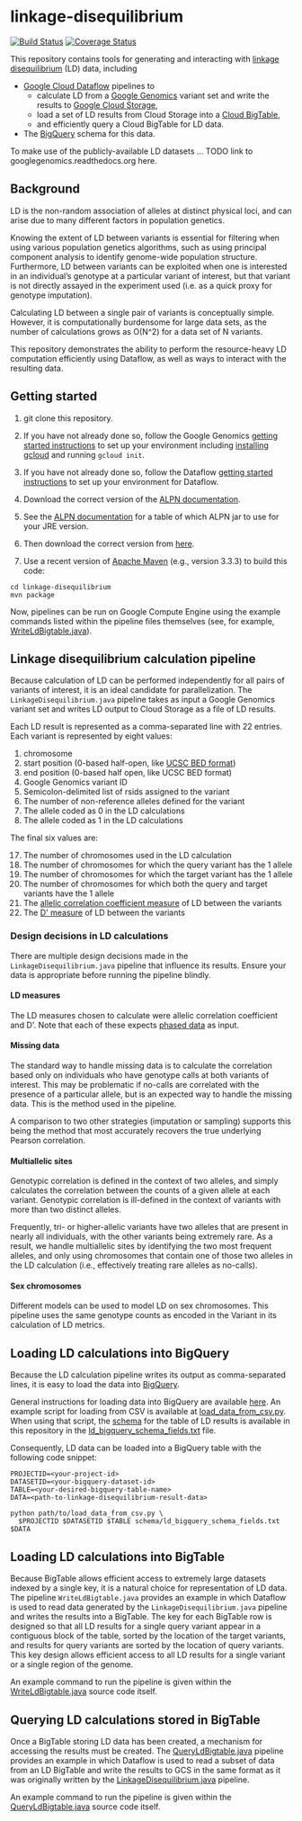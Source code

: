 # linkage-disequilibrium
[![Build Status](https://img.shields.io/travis/googlegenomics/linkage-disequilibrium.svg?style=flat)](https://travis-ci.org/googlegenomics/linkage-disequilibrium) [![Coverage Status](https://img.shields.io/coveralls/googlegenomics/linkage-disequilibrium.svg?style=flat)](https://coveralls.io/r/googlegenomics/linkage-disequilibrium)

This repository contains tools for generating and interacting with
[linkage disequilibrium](https://en.wikipedia.org/wiki/Linkage_disequilibrium)
(LD) data, including 
 * [Google Cloud Dataflow](https://cloud.google.com/dataflow/)
pipelines to 
   * calculate LD from a [Google Genomics](https://cloud.google.com/genomics/) variant set and write the results to [Google Cloud Storage](https://cloud.google.com/storage/),
   * load a set of LD results from Cloud Storage into a [Cloud BigTable](https://cloud.google.com/bigtable/docs/),
   * and efficiently query a Cloud BigTable for LD data.
 * The [BigQuery](https://cloud.google.com/bigquery/) schema for this data.

To make use of the publicly-available LD datasets ... TODO link to googlegenomics.readthedocs.org here.

## Background
LD is the non-random association of alleles at distinct physical loci, and can
arise due to many different factors in population genetics.

Knowing the extent of LD between variants is essential for filtering when using
various population genetics algorithms, such as using principal component
analysis to identify genome-wide population structure. Furthermore, LD between
variants can be exploited when one is interested in an individual’s genotype at
a particular variant of interest, but that variant is not directly assayed in
the experiment used (i.e. as a quick proxy for genotype imputation).

Calculating LD between a single pair of variants is conceptually simple.
However, it is computationally burdensome for large data sets, as the number of
calculations grows as O(N^2) for a data set of N variants.

This repository demonstrates the ability to perform the resource-heavy LD
computation efficiently using Dataflow, as well as ways to interact with the
resulting data.

## Getting started

1. git clone this repository.

1. If you have not already done so, follow the Google Genomics
   [getting started instructions](https://cloud.google.com/genomics/install-genomics-tools)
   to set up your environment including
   [installing gcloud](https://cloud.google.com/sdk/) and running `gcloud init`.

1. If you have not already done so, follow the Dataflow
   [getting started instructions](https://cloud.google.com/dataflow/getting-started)
   to set up your environment for Dataflow.

1. Download the correct version of the
   [ALPN documentation](http://www.eclipse.org/jetty/documentation/9.2.10.v20150310/alpn-chapter.html).

  2. See the
     [ALPN documentation](http://www.eclipse.org/jetty/documentation/9.2.10.v20150310/alpn-chapter.html)
     for a table of which ALPN jar to use for your JRE version.
  2. Then download the correct version from
     [here](http://mvnrepository.com/artifact/org.mortbay.jetty.alpn/alpn-boot).

1. Use a recent version of [Apache Maven](http://maven.apache.org/download.cgi)
   (e.g., version 3.3.3) to build this code:
```
cd linkage-disequilibrium
mvn package
```

Now, pipelines can be run on Google Compute Engine using the example commands
listed within the pipeline files themselves (see, for example,
[WriteLdBigtable.java](src/main/java/com/google/cloud/genomics/dataflow/pipelines/WriteLdBigtable.java)).

## Linkage disequilibrium calculation pipeline
Because calculation of LD can be performed independently for all pairs of
variants of interest, it is an ideal candidate for parallelization. The
`LinkageDisequilibrium.java` pipeline takes as input a Google Genomics variant
set and writes LD output to Cloud Storage as a file of LD results.

Each LD result is represented as a comma-separated line with 22 entries. Each
variant is represented by eight values:

1. chromosome
1. start position (0-based half-open, like
   [UCSC BED format](https://genome.ucsc.edu/FAQ/FAQformat.html#format1))
1. end position (0-based half open, like UCSC BED format)
1. Google Genomics variant ID
1. Semicolon-delimited list of rsids assigned to the variant
1. The number of non-reference alleles defined for the variant
1. The allele coded as 0 in the LD calculations
1. The allele coded as 1 in the LD calculations

The final six values are:

17. The number of chromosomes used in the LD calculation
17. The number of chromosomes for which the query variant has the 1 allele
17. The number of chromosomes for which the target variant has the 1 allele
17. The number of chromosomes for which both the query and target variants have the 1 allele
17. The
    [allelic correlation coefficient measure](https://en.wikipedia.org/wiki/Linkage_disequilibrium#Measures_of_linkage_disequilibrium_derived_from)
    of LD between the variants
17. The
    [D' measure](https://en.wikipedia.org/wiki/Linkage_disequilibrium#Measures_of_linkage_disequilibrium_derived_from)
    of LD between the variants

### Design decisions in LD calculations
There are multiple design decisions made in the `LinkageDisequilibrium.java`
pipeline that influence its results. Ensure your data is appropriate before
running the pipeline blindly.

#### LD measures
The LD measures chosen to calculate were allelic correlation coefficient and
D'. Note that each of these expects
[phased data](https://en.wikipedia.org/wiki/Haplotype_estimation) as input.

#### Missing data
The standard way to handle missing data is to calculate the correlation based
only on individuals who have genotype calls at both variants of interest.
This may be problematic if no-calls are correlated with the presence of a
particular allele, but is an expected way to handle the missing data. This is
the method used in the pipeline.

A comparison to two other strategies (imputation or sampling) supports this
being the method that most accurately recovers the true underlying Pearson
correlation.

#### Multiallelic sites
Genotypic correlation is defined in the context of two alleles, and simply
calculates the correlation between the counts of a given allele at each
variant. Genotypic correlation is ill-defined in the context of variants
with more than two distinct alleles.

Frequently, tri- or higher-allelic variants have two alleles that are present
in nearly all individuals, with the other variants being extremely rare. As a
result, we handle multiallelic sites by identifying the two most frequent
alleles, and only using chromosomes that contain one of those two alleles in
the LD calculation (i.e., effectively treating rare alleles as no-calls).

#### Sex chromosomes
Different models can be used to model LD on sex chromosomes. This pipeline
uses the same genotype counts as encoded in the Variant in its calculation
of LD metrics.

## Loading LD calculations into BigQuery
Because the LD calculation pipeline writes its output as comma-separated lines,
it is easy to load the data into [BigQuery](https://cloud.google.com/bigquery/).

General instructions for loading data into BigQuery are available
[here](https://cloud.google.com/bigquery/loading-data-into-bigquery). An example
script for loading from CSV is available at
[load_data_from_csv.py](https://github.com/GoogleCloudPlatform/python-docs-samples/blob/master/bigquery/api/load_data_from_csv.py).
When using that script, the
[schema](https://cloud.google.com/bigquery/docs/reference/v2/tables) for the
table of LD results is available in this repository in the
[ld_bigquery_schema_fields.txt](schema/ld_bigquery_schema_fields.txt) file.

Consequently, LD data can be loaded into a BigQuery table with the following
code snippet:

```
PROJECTID=<your-project-id>
DATASETID=<your-bigquery-dataset-id>
TABLE=<your-desired-bigquery-table-name>
DATA=<path-to-linkage-disequilibrium-result-data>

python path/to/load_data_from_csv.py \
  $PROJECTID $DATASETID $TABLE schema/ld_bigquery_schema_fields.txt $DATA
```

## Loading LD calculations into BigTable
Because BigTable allows efficient access to extremely large datasets indexed by
a single key, it is a natural choice for representation of LD data. The pipeline
`WriteLdBigtable.java` provides an example in which Dataflow is used to read
data generated by the `LinkageDisequilibrium.java` pipeline and writes the
results into a BigTable. The key for each BigTable row is designed so that all
LD results for a single query variant appear in a contiguous block of the table,
sorted by the location of the target variants, and results for query variants
are sorted by the location of query variants. This key design allows efficient
access to all LD results for a single variant or a single region of the genome.

An example command to run the pipeline is given within the
[WriteLdBigtable.java](src/main/java/com/google/cloud/genomics/dataflow/pipelines/WriteLdBigtable.java)
source code itself.

## Querying LD calculations stored in BigTable
Once a BigTable storing LD data has been created, a mechanism for accessing the
results must be created. The
[QueryLdBigtable.java](src/main/java/com/google/cloud/genomics/dataflow/pipelines/QueryLdBigtable.java)
pipeline provides an example in which Dataflow is used to read a subset of data
from an LD BigTable and write the results to GCS in the same format as it was
originally written by the
[LinkageDisequilibrium.java](src/main/java/com/google/cloud/genomics/dataflow/pipelines/LinkageDisequilibrium.java)
pipeline.

An example command to run the pipeline is given within the
[QueryLdBigtable.java](src/main/java/com/google/cloud/genomics/dataflow/pipelines/QueryLdBigtable.java)
source code itself.

